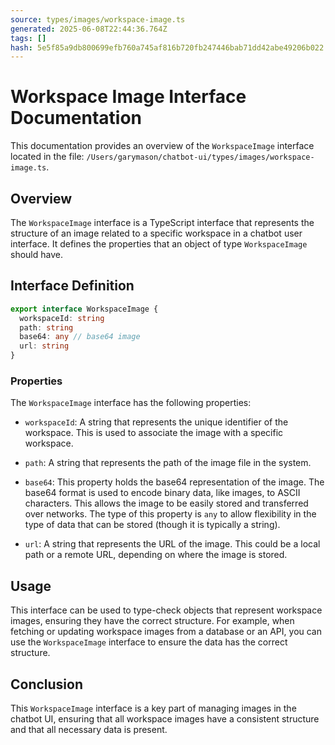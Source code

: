 ```yaml
---
source: types/images/workspace-image.ts
generated: 2025-06-08T22:44:36.764Z
tags: []
hash: 5e5f85a9db800699efb760a745af816b720fb247446bab71dd42abe49206b022
---
```


# Workspace Image Interface Documentation

This documentation provides an overview of the `WorkspaceImage` interface located in the file: `/Users/garymason/chatbot-ui/types/images/workspace-image.ts`.

## Overview

The `WorkspaceImage` interface is a TypeScript interface that represents the structure of an image related to a specific workspace in a chatbot user interface. It defines the properties that an object of type `WorkspaceImage` should have.

## Interface Definition

```ts
export interface WorkspaceImage {
  workspaceId: string
  path: string
  base64: any // base64 image
  url: string
}
```

### Properties

The `WorkspaceImage` interface has the following properties:

- `workspaceId`: A string that represents the unique identifier of the workspace. This is used to associate the image with a specific workspace.

- `path`: A string that represents the path of the image file in the system.

- `base64`: This property holds the base64 representation of the image. The base64 format is used to encode binary data, like images, to ASCII characters. This allows the image to be easily stored and transferred over networks. The type of this property is `any` to allow flexibility in the type of data that can be stored (though it is typically a string).

- `url`: A string that represents the URL of the image. This could be a local path or a remote URL, depending on where the image is stored.

## Usage

This interface can be used to type-check objects that represent workspace images, ensuring they have the correct structure. For example, when fetching or updating workspace images from a database or an API, you can use the `WorkspaceImage` interface to ensure the data has the correct structure.

## Conclusion

This `WorkspaceImage` interface is a key part of managing images in the chatbot UI, ensuring that all workspace images have a consistent structure and that all necessary data is present.
